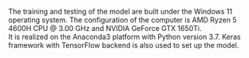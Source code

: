 The training and testing of the model are built under the Windows 11 operating system. 
The configuration of the computer is AMD Ryzen 5 4600H CPU @ 3.00 GHz and NVIDIA GeForce GTX 1650Ti.  
It is realized on the Anaconda3 platform with Python version 3.7. 
Keras framework with TensorFlow backend is also used to set up the model. 
